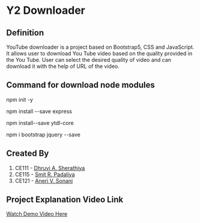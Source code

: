 # Y2 Downloader

## Definition
YouTube downloader is a project based on Bootstrap5, CSS and JavaScript. It allows user to download You Tube video based on the quality provided in the You Tube. User can select the desired quality of video and can download it with the help of URL of the video. 

## Command for download node modules
npm init -y

npm install --save express

npm install--save ytdl-core

npm i bootstrap jquery --save

## Created By
1. CE111 - [Dhruvi A. Sherathiya](https://github.com/DhruviSherathiya)
2. CE115 - [Smit R. Padaliya](https://github.com/Smit-05)
3. CE121 - [Aneri V. Sonani](https://github.com/AneriSonani09)


## Project Explanation Video Link
[Watch Demo Video Here](https://drive.google.com/file/d/1XIclDIn-MUxho6pue7CapKjWS7Q4oFrC/view?usp=sharing)
<!-- https://drive.google.com/file/d/11VRUk53ab4mT2bTW2lGjPqspzLNfLjp2/view?usp=sharing -->

